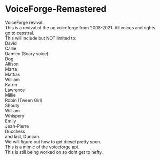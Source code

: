 # VoiceForge-Remastered
VoiceForge revival.
<br>
This is a revival of the og voiceforge from 2008-2021. All voices and rights go to cepstral.
<br>
This will include but NOT limited to:
<br>
David
<br>
Callie
<br>
Damien (Scary voice)
<br>
Dog
<br>
Allison
<br>
Marta
<br>
Mattias
<br>
William
<br>
Katrin
<br>
Lawrence
<br>
Millie
<br>
Robin (Tween Girl)
<br>
Shouty
<br>
William
<br>
Whispery
<br>
Emily
<br>
Jean-Pierre
<br>
Ducchess
<br>
and last, Duncan.
<br>
We will figure out how to get diesel pretty soon.
<br>
This is a mimic of the voiceforge api.
<br>
This is still being worked on so dont get to hefty.
